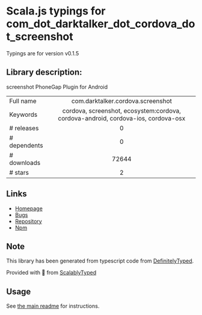 
# Scala.js typings for com_dot_darktalker_dot_cordova_dot_screenshot

Typings are for version v0.1.5

## Library description:
screenshot PhoneGap Plugin for Android

|                    |                 |
| ------------------ | :-------------: |
| Full name          | com.darktalker.cordova.screenshot |
| Keywords           | cordova, screenshot, ecosystem:cordova, cordova-android, cordova-ios, cordova-osx |
| # releases         | 0 |
| # dependents       | 0 |
| # downloads        | 72644 |
| # stars            | 2 |

## Links
- [Homepage](https://github.com/gitawego/cordova-screenshot#readme)
- [Bugs](https://github.com/gitawego/cordova-screenshot/issues)
- [Repository](https://github.com/gitawego/cordova-screenshot)
- [Npm](https://www.npmjs.com/package/com.darktalker.cordova.screenshot)
    


## Note
This library has been generated from typescript code from [DefinitelyTyped](https://definitelytyped.org).

Provided with :purple_heart: from [ScalablyTyped](https://github.com/oyvindberg/ScalablyTyped)

## Usage
See [the main readme](../../readme.md) for instructions.


